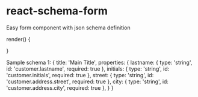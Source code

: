 # react-schema-form
Easy form component with json schema definition


render() {
  <Form name="MyForm" schema="sampleSchema" onSubmit={this.onSubmit} />
}


Sample schema 1:
{
  title: 'Main Title',
  properties: {
    lastname: { type: 'string', id: 'customer.lastname', required: true },
    initials: { type: 'string', id: 'customer.initials', required: true },
    street: { type: 'string', id: 'customer.address.street', required: true },
    city: { type: 'string', id: 'customer.address.city', required: true },
  }
}
